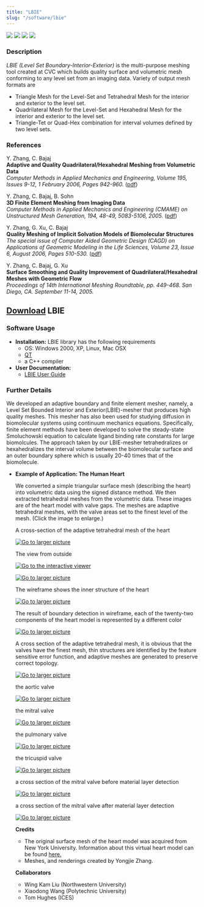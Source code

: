 ```yaml
---
title: "LBIE"
slug: "/software/lbie"
---
```


![](http://www.cs.utexas.edu/%7Ebajaj/cvc/software/imagesLBIE/lbie.1.jpg) ![](http://www.cs.utexas.edu/%7Ebajaj/cvc/software/imagesLBIE/lbie.2.jpg) ![](http://www.cs.utexas.edu/%7Ebajaj/cvc/software/imagesLBIE/lbie039.jpg) ![](http://www.cs.utexas.edu/%7Ebajaj/cvc/software/imagesLBIE/lbie041.jpg)   
### Description 
_LBIE (Level Set Boundary-Interior-Exterior)_ is the multi-purpose meshing tool created at CVC which builds quality surface and volumetric mesh conforming to any level set from an imaging data. Variety of output mesh formats are

*   Triangle Mesh for the Level-Set and Tetrahedral Mesh for the interior and exterior to the level set.
*   Quadrilateral Mesh for the Level-Set and Hexahedral Mesh for the interior and exterior to the level set.
*   Triangle-Tet or Quad-Hex combination for interval volumes defined by two level sets.

### References

Y. Zhang, C. Bajaj   
**Adaptive and Quality Quadrilateral/Hexahedral Meshing from Volumetric Data**   
_Computer Methods in Applied Mechanics and Engineering, Volume 195, Issues 9-12, 1 February 2006, Pages 942-960._ ([pdf](http://www.sciencedirect.com/science?_ob=MImg&_imagekey=B6V29-4GBD6K2-3-1S&_cdi=5697&_user=108429&_orig=browse&_coverDate=02%2F01%2F2006&_sk=998049990&view=c&wchp=dGLbVtz-zSkzk&md5=def520c12757666aada843e2bb080a69&ie=/sdarticle.pdf))

Y. Zhang, C. Bajaj, B. Sohn   
**3D Finite Element Meshing from Imaging Data**  
_Computer Methods in Applied Mechanics and Engineering (CMAME) on Unstructured Mesh Generation, 194, 48-49, 5083-5106, 2005._ ([pdf](http://www.sciencedirect.com/science?_ob=MImg&_imagekey=B6V29-4G5BJD8-1-1K&_cdi=5697&_user=108429&_orig=browse&_coverDate=11%2F15%2F2005&_sk=998059951&view=c&wchp=dGLbVzz-zSkWb&md5=083ddd5d87592110f4a9404785719ed8&ie=/sdarticle.pdf))

Y. Zhang, G. Xu, C. Bajaj   
**Quality Meshing of Implicit Solvation Models of Biomolecular Structures**   
_The special issue of Computer Aided Geometric Design (CAGD) on Applications of Geometric Modeling in the Life Sciences, Volume 23, Issue 6, August 2006, Pages 510-530._ ([pdf](http://www.sciencedirect.com/science?_ob=MImg&_imagekey=B6TYN-4JVSV8J-1-1&_cdi=5623&_user=108429&_orig=search&_coverDate=08%2F31%2F2006&_qd=1&_sk=999769993&view=c&wchp=dGLbVlz-zSkzk&md5=39d744ba1e8bbc77f527cfe096a40a3e&ie=/sdarticle.pdf))

Y. Zhang, C. Bajaj, G. Xu   
**Surface Smoothing and Quality Improvement of Quadrilateral/Hexahedral Meshes with Geometric Flow**   
_Proceedings of 14th International Meshing Roundtable, pp. 449-468. San Diego, CA. September 11-14, 2005._

[Download](https://cvcweb.ices.utexas.edu/cvcwp/?page_id=1917) LBIE
-------------------------------------------------------------------

### Software Usage

*   **Installation:**
    LBIE library has the following requirements
    *   OS: Windows 2000, XP, Linux, Mac OSX
    *   [QT](http://www.trolltech.com/)
    *   a C++ compiler
*  **User Documentation:**
    *   [LBIE User Guide](http://www.cs.utexas.edu/%7Ebajaj/cvc/software/doc/LBIEUserGuide.pdf)

### Further Details 
We developed an adaptive boundary and finite element mesher, namely, a Level Set Bounded Interior and Exterior(LBIE)-mesher that produces high quality meshes. This mesher has also been used for studying diffusion in biomolecular systems using continuum mechanics equations. Specifically, finite element methods have been developed to solve the steady-state Smoluchowski equation to calculate ligand binding rate constants for large biomolcules. The approach taken by our LBIE-mesher tetrahedralizes or hexahedralizes the interval volume between the biomolecular surface and an outer boundary sphere which is usually 20-40 times that of the biomolecule.

*   **Example of Application: The Human Heart**
    
    We converted a simple triangular surface mesh (describing the heart) into volumetric data using the signed distance method. We then extracted tetrahedral meshes from the volumetric data. These images are of the heart model with valve gaps. The meshes are adaptive tetrahedral meshes, with the valve areas set to the finest level of the mesh. (Click the image to enlarge.)
    
    A cross-section of the adaptive tetrahedral mesh of the heart
    
    [![Go to larger picture](http://www.cs.utexas.edu/%7Ebajaj/cvc/software/imagesLBIE/cutaway-thumb.jpg)](http://www.cs.utexas.edu/%7Ebajaj/cvc/software/imagesLBIE/cutaway.jpg)
    
    The view from outside
    
    [![Go to the interactive viewer](http://www.cs.utexas.edu/%7Ebajaj/cvc/software/imagesLBIE/miniVolViewer-up.jpg)](/ccv/gallery/runMiniVolViewer.php?dataset=heart_sdf257.c2c)
    
    [![Go to larger picture](http://www.cs.utexas.edu/%7Ebajaj/cvc/software/imagesLBIE/redheartmesh-thumb.jpg)](http://www.cs.utexas.edu/%7Ebajaj/cvc/software/imagesLBIE/redheartmesh.jpg)
    
    The wireframe shows the inner structure of the heart
    
    [![Go to larger picture](http://www.cs.utexas.edu/%7Ebajaj/cvc/software/imagesLBIE/wireframemesh-thumb.jpg)](http://www.cs.utexas.edu/%7Ebajaj/cvc/software/imagesLBIE/wireframemesh.jpg)
    
    The result of boundary detection in wireframe, each of the twenty-two components of the heart model is represented by a different color
    
    [![Go to larger picture](http://www.cs.utexas.edu/%7Ebajaj/cvc/software/imagesLBIE/boundaryDetection.gif)](http://www.cs.utexas.edu/%7Ebajaj/cvc/software/imagesLBIE/boundaryDetection.jpg)
    
    A cross section of the adaptive tetrahedral mesh, it is obvious that the valves have the finest mesh, thin structures are identified by the feature sensitive error function, and adaptive meshes are generated to preserve correct topology.
    
    [![Go to larger picture](http://www.cs.utexas.edu/%7Ebajaj/cvc/software/imagesLBIE/crossSection.gif)](http://www.cs.utexas.edu/%7Ebajaj/cvc/software/imagesLBIE/crossSection.jpg)
    
    the aortic valve
    
    [![Go to larger picture](http://www.cs.utexas.edu/%7Ebajaj/cvc/software/imagesLBIE/aortic.gif)](http://www.cs.utexas.edu/%7Ebajaj/cvc/software/imagesLBIE/aortic.jpg)
    
    the mitral valve
    
    [![Go to larger picture](http://www.cs.utexas.edu/%7Ebajaj/cvc/software/imagesLBIE/mitral.gif)](http://www.cs.utexas.edu/%7Ebajaj/cvc/software/imagesLBIE/mitral.jpg)
    
    the pulmonary valve
    
    [![Go to larger picture](http://www.cs.utexas.edu/%7Ebajaj/cvc/software/imagesLBIE/pulmonary.gif)](http://www.cs.utexas.edu/%7Ebajaj/cvc/software/imagesLBIE/pulmonary.jpg)
    
    the tricuspid valve
    
    [![Go to larger picture](http://www.cs.utexas.edu/%7Ebajaj/cvc/software/imagesLBIE/tricuspid.gif)](http://www.cs.utexas.edu/%7Ebajaj/cvc/software/imagesLBIE/tricuspid.jpg)
    
    a cross section of the mitral valve before material layer detection
    
    [![Go to larger picture](http://www.cs.utexas.edu/%7Ebajaj/cvc/software/imagesLBIE/pre-detection.gif)](http://www.cs.utexas.edu/%7Ebajaj/cvc/software/imagesLBIE/pre-detection.jpg)
    
    a cross section of the mitral valve after material layer detection
    
    [![Go to larger picture](http://www.cs.utexas.edu/%7Ebajaj/cvc/software/imagesLBIE/post-detection.gif)](http://www.cs.utexas.edu/%7Ebajaj/cvc/software/imagesLIBE/post-detection.jpg)
    
    **Credits**
    *   The original surface mesh of the heart model was acquired from New York University. Information about this virtual heart model can be found [here.](http://endeavor.med.nyu.edu/courses/embryology/courseware/vheart/)
    *   Meshes, and renderings created by Yongjie Zhang.
    
    **Collaborators**
    *   Wing Kam Liu (Northwestern University)
    *   Xiaodong Wang (Polytechnic University)
    *   Tom Hughes (ICES)